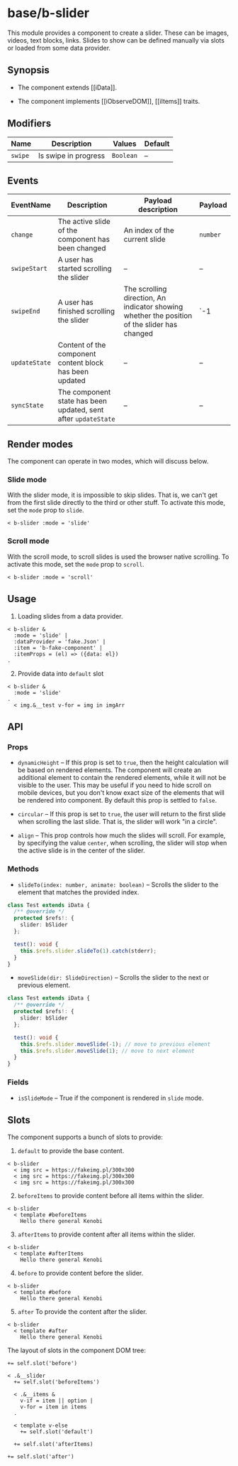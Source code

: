 # base/b-slider

This module provides a component to create a slider. These can be images, videos, text blocks, links.
Slides to show can be defined manually via slots or loaded from some data provider.

## Synopsis

* The component extends [[iData]].

* The component implements [[iObserveDOM]], [[iItems]] traits.

## Modifiers

| Name         | Description            | Values    | Default |
| ------------ | ---------------------- | ----------| ------- |
| `swipe`      | Is swipe in progress   | `Boolean` | –       |

## Events

| EventName         | Description                                                    | Payload description                                                                          | Payload                 |
| ----------------- | -------------------------------------------------------------- | -------------------------------------------------------------------------------------------- | ----------------------- |
| `change`          | The active slide of the component has been changed             | An index of the current slide                                                                | `number`                |
| `swipeStart`      | A user has started scrolling the slider                        | –                                                                                            | –                       |
| `swipeEnd`        | A user has finished scrolling the slider                       | The scrolling direction, An indicator showing whether the position of the slider has changed | `-1 | 0 | 1`, `Boolean` |
| `updateState`     | Content of the component content block has been updated        | –                                                                                            | –                       |
| `syncState`       | The component state has been updated, sent after `updateState` | –                                                                                            | –                       |

## Render modes

The component can operate in two modes, which will discuss below.

### Slide mode

With the slider mode, it is impossible to skip slides. That is, we can't get from the first slide directly to the third or other stuff.
To activate this mode, set the `mode` prop to `slide`.

```
< b-slider :mode = 'slide'
```

### Scroll mode

With the scroll mode, to scroll slides is used the browser native scrolling.
To activate this mode, set the `mode` prop to `scroll`.

```
< b-slider :mode = 'scroll'
```

## Usage

1. Loading slides from a data provider.

```
< b-slider &
  :mode = 'slide' |
  :dataProvider = 'fake.Json' |
  :item = 'b-fake-component' |
  :itemProps = (el) => ({data: el})
.
```

2. Provide data into `default` slot

```
< b-slider &
  :mode = 'slide'
.
  < img.&__test v-for = img in imgArr
```

## API

### Props

- `dynamicHeight` – If this prop is set to `true`, then the height calculation will be based on rendered elements.
The component will create an additional element to contain the rendered elements, while it will not be visible to the user.
This may be useful if you need to hide scroll on mobile devices, but you don't know exact size of the elements that will be rendered into component.
By default this prop is settled to `false`.

- `circular` – If this prop is set to `true`, the user will return to the first slide when scrolling the last slide.
That is, the slider will work "in a circle".

- `align` – This prop controls how much the slides will scroll.
For example, by specifying the value `center`, when scrolling, the slider will stop when the active slide is in the center of the slider.

### Methods

- `slideTo(index: number, animate: boolean)` – Scrolls the slider to the element that matches the provided index.

```typescript
class Test extends iData {
  /** @override */
  protected $refs!: {
    slider: bSlider
  };

  test(): void {
    this.$refs.slider.slideTo(1).catch(stderr);
  }
}
```

- `moveSlide(dir: SlideDirection)` – Scrolls the slider to the next or previous element.

```typescript
class Test extends iData {
  /** @override */
  protected $refs!: {
    slider: bSlider
  };

  test(): void {
    this.$refs.slider.moveSlide(-1); // move to previous element
    this.$refs.slider.moveSlide(1); // move to next element
  }
}
```

### Fields

- `isSlideMode` – True if the component is rendered in `slide` mode.

## Slots

The component supports a bunch of slots to provide:

1. `default` to provide the base content.

```
< b-slider
  < img src = https://fakeimg.pl/300x300
  < img src = https://fakeimg.pl/300x300
  < img src = https://fakeimg.pl/300x300
```

2. `beforeItems` to provide content before all items within the slider.

```
< b-slider
  < template #beforeItems
    Hello there general Kenobi
```

3. `afterItems` to provide content after all items within the slider.

```
< b-slider
  < template #afterItems
    Hello there general Kenobi
```

4. `before` to provide content before the slider.

```
< b-slider
  < template #before
    Hello there general Kenobi
```

5. `after` To provide the content after the slider.

```
< b-slider
  < template #after
    Hello there general Kenobi
```

The layout of slots in the component DOM tree:

```
+= self.slot('before')

< .&__slider
  += self.slot('beforeItems')

  < .&__items &
    v-if = item || option |
    v-for = item in items
  .

  < template v-else
    += self.slot('default')

  += self.slot('afterItems)

+= self.slot('after')
```
